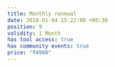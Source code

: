 ```yaml
---
title: Monthly renewal
date: 2018-01-04 15:22:00 +05:30
position: 9
validity: 1 Month
has tool access: true
has community events: true
price: "₹4900"
---
```


